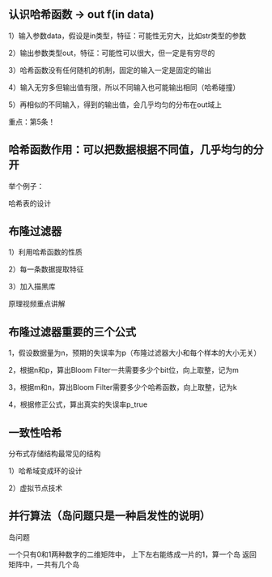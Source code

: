 ## 认识哈希函数 ->    out  f(in data)


1）输入参数data，假设是in类型，特征：可能性无穷大，比如str类型的参数

2）输出参数类型out，特征：可能性可以很大，但一定是有穷尽的

3）哈希函数没有任何随机的机制，固定的输入一定是固定的输出

4）输入无穷多但输出值有限，所以不同输入也可能输出相同（哈希碰撞）

5）再相似的不同输入，得到的输出值，会几乎均匀的分布在out域上

重点：第5条！


## 哈希函数作用：可以把数据根据不同值，几乎均匀的分开

举个例子：

哈希表的设计

## 布隆过滤器


1）利用哈希函数的性质

2）每一条数据提取特征

3）加入描黑库

原理视频重点讲解


## 布隆过滤器重要的三个公式


1，假设数据量为n，预期的失误率为p（布隆过滤器大小和每个样本的大小无关）

2，根据n和p，算出Bloom Filter一共需要多少个bit位，向上取整，记为m

3，根据m和n，算出Bloom Filter需要多少个哈希函数，向上取整，记为k

4，根据修正公式，算出真实的失误率p_true

## 一致性哈希


分布式存储结构最常见的结构

1）哈希域变成环的设计

2）虚拟节点技术


## 并行算法（岛问题只是一种启发性的说明）


岛问题

一个只有0和1两种数字的二维矩阵中，
上下左右能练成一片的1，算一个岛
返回矩阵中，一共有几个岛




